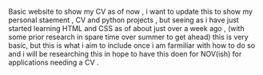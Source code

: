 Basic website to show my CV as of now , 
i want to update this to show my personal staement , CV and python projects , but seeing as i have just started learning HTML and CSS as of about just over a week ago , (with some prior research in spare time over summer to get ahead) this is very basic, but 
this is what i aim to include once i am farmiliar with how to do so and i will be researching this in hope to have this doen for NOV(ish) for applications needing a CV . 
